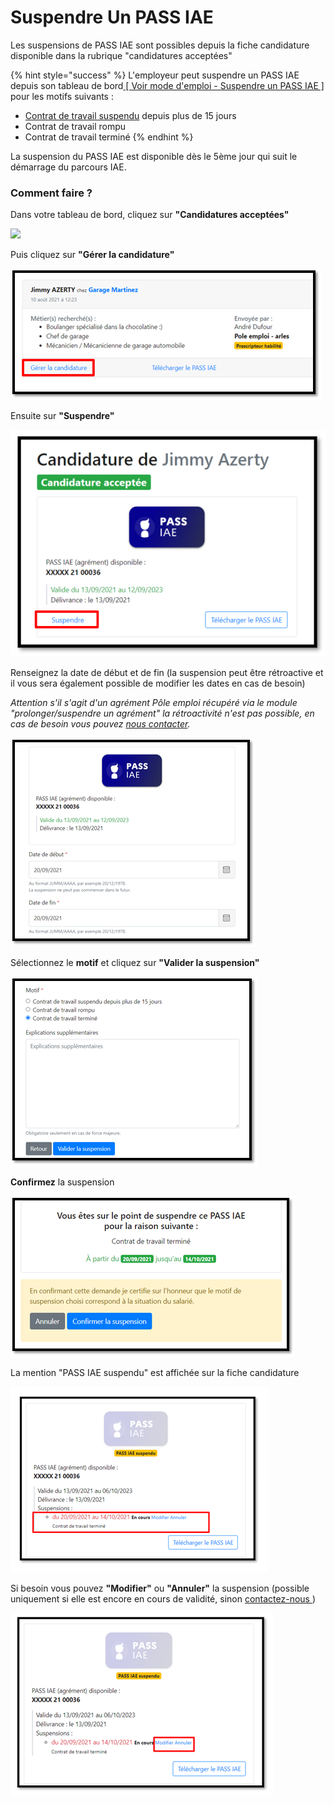 # Suspendre Un PASS IAE

Les suspensions de PASS IAE sont possibles depuis la fiche candidature disponible dans la rubrique "candidatures acceptées"

{% hint style="success" %}
L'employeur peut suspendre un PASS IAE depuis son tableau de bord[ \[ Voir mode d'emploi - Suspendre un PASS IAE \] ](suspendre-un-pass-iae.md) pour les motifs suivants :

* [Contrat de travail suspendu](https://travail-emploi.gouv.fr/droit-du-travail/la-vie-du-contrat-de-travail/article/contrat-de-travail-les-principales-caracteristiques#Quelles-sont-les-situations-entrainant-la-suspension-du-contrat-de-travail-nbsp) depuis plus de 15 jours 
* Contrat de travail rompu 
* Contrat de travail terminé
{% endhint %}

La suspension du PASS IAE est disponible dès le 5ème jour qui suit le démarrage du parcours IAE. 

### Comment faire ? 

Dans votre tableau de bord, cliquez sur **"Candidatures acceptées"**

![](../.gitbook/assets/susp1.png)

Puis cliquez sur **"Gérer la candidature"**

![](../.gitbook/assets/image%20%28139%29.png)

Ensuite sur **"Suspendre"**

![](../.gitbook/assets/image%20%28141%29.png)

Renseignez la date de début et de fin \(la suspension peut être rétroactive et il vous sera également possible de modifier les dates en cas de besoin\)

_Attention s'il s'agit d'un agrément Pôle emploi récupéré via le module "prolonger/suspendre un agrément"  la rétroactivité n'est pas possible, en cas de besoin vous pouvez_ [_nous contacter_](https://assistance.inclusion.beta.gouv.fr/accueil/support)_._

![](../.gitbook/assets/image%20%28133%29.png)

Sélectionnez le **motif** et cliquez sur **"Valider la suspension"**

![](../.gitbook/assets/image%20%28138%29.png)

**Confirmez** la suspension

![](../.gitbook/assets/image%20%28135%29.png)

La mention "PASS IAE suspendu" est affichée sur la fiche candidature

![](../.gitbook/assets/image%20%28136%29.png)

Si besoin vous pouvez **"Modifier"** ou **"Annuler"** la suspension \(possible uniquement si elle est encore en cours de validité, sinon [contactez-nous ](https://assistance.inclusion.beta.gouv.fr/accueil/support)\)

![](../.gitbook/assets/image%20%28140%29.png)

